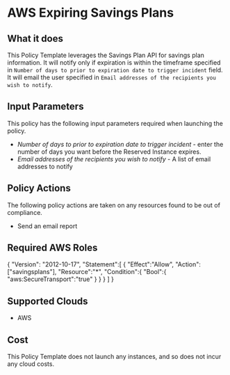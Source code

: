 # AWS Expiring Savings Plans

## What it does

This Policy Template leverages the Savings Plan API for savings plan information. It will notify only if expiration is within the timeframe specified in `Number of days to prior to expiration date to trigger incident` field. It will email the user specified in `Email addresses of the recipients you wish to notify`.

## Input Parameters

This policy has the following input parameters required when launching the policy.

- *Number of days to prior to expiration date to trigger incident* - enter the number of days you want before the Reserved Instance expires.
- *Email addresses of the recipients you wish to notify* - A list of email addresses to notify

## Policy Actions

The following policy actions are taken on any resources found to be out of compliance.

- Send an email report

## Required AWS Roles

{
  "Version": "2012-10-17",
  "Statement":[
    {
      "Effect":"Allow",
      "Action":["savingsplans"],
      "Resource":"*",
      "Condition":{
        "Bool":{
          "aws:SecureTransport":"true"
        }
      }
    }
  ]
}

## Supported Clouds

- AWS

## Cost

This Policy Template does not launch any instances, and so does not incur any cloud costs.
